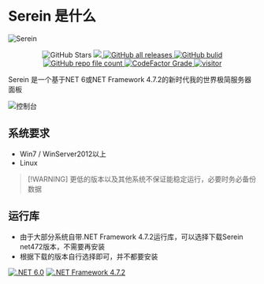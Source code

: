 
# Serein 是什么

![Serein](https://socialify.git.ci/Zaitonn/Serein/image?description=1&font=KoHo&logo=https%3A%2F%2Fserein.cc%2Fassets%2FSerein.png&name=1&owner=1&pattern=Circuit%20Board ":no-zoom")

<p align="center">
    <img alt="GitHub Stars" src="https://img.shields.io/github/stars/Zaitonn/Serein?color=blue">
    <a href="https://github.com/Zaitonn/Serein/releases/latest">
        <img src="https://img.shields.io/github/v/release/Zaitonn/Serein?color=blue">
    </a>
    <a href="https://github.com/Zaitonn/Serein/releases/latest">
        <img alt="GitHub all releases" src="https://img.shields.io/github/downloads/Zaitonn/Serein/total?color=blue">
    </a>
    <a href="https://github.com/Zaitonn/Serein/actions/workflows/Build.yml">
    <img alt="GitHub bulid" src="https://img.shields.io/github/actions/workflow/status/Zaitonn/Serein/Build.yml?branch=main&color=blue">
    </a>
    <a href="https://github.com/Zaitonn/Serein">
        <img alt="GitHub repo file count" src="https://img.shields.io/github/languages/code-size/Zaitonn/Serein">
    </a>
    <a href="https://www.codefactor.io/repository/github/zaitonn/serein">
        <img alt="CodeFactor Grade" src="https://img.shields.io/codefactor/grade/github/Zaitonn/Serein/main?color=blue">
    </a>
    <a href="#">
        <img alt="visitor" src="https://visitor-badge.glitch.me/badge?page_id=Zaitonn.Serein&left_text=Serein%20Visitor">
    </a>
</p>

Serein 是一个基于NET 6或NET Framework 4.7.2的新时代我的世界极简服务器面板

![控制台](imgs/console.png)

## 系统要求

- Win7 / WinServer2012以上
- Linux

>[!WARNING] 更低的版本以及其他系统不保证能稳定运行，必要时务必备份数据  

## 运行库

- 由于大部分系统自带.NET Framework 4.7.2运行库，可以选择下载Serein net472版本，不需要再安装
- 根据下载的版本自行选择即可，并不都要安装  

[![.NET 6.0](https://img.shields.io/badge/.NET-6.0-%23512BD4?style=for-the-badge)](https://dotnet.microsoft.com/download/dotnet/6.0/runtime/desktop/x64)
[![.NET Framework 4.7.2](https://img.shields.io/badge/.NET%20Framework-4.7.2-%23512BD4?style=for-the-badge)](https://dotnet.microsoft.com/zh-cn/download/dotnet-framework/net472)
